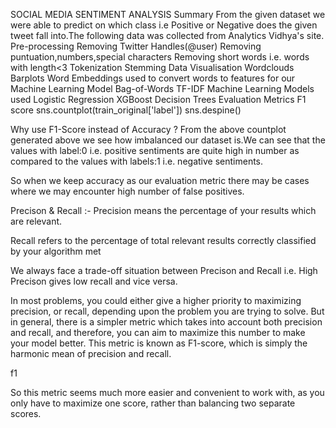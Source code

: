 SOCIAL MEDIA SENTIMENT ANALYSIS
Summary
From the given dataset we were able to predict on which class i.e Positive or Negative does the given tweet fall into.The following data was collected from Analytics Vidhya's site.
Pre-processing
Removing Twitter Handles(@user)
Removing puntuation,numbers,special characters
Removing short words i.e. words with length<3
Tokenization
Stemming
Data Visualisation
Wordclouds
Barplots
Word Embeddings used to convert words to features for our Machine Learning Model
Bag-of-Words
TF-IDF
Machine Learning Models used
Logistic Regression
XGBoost
Decision Trees
Evaluation Metrics
F1 score
sns.countplot(train_original['label'])
sns.despine()

Why use F1-Score instead of Accuracy ?
From the above countplot generated above we see how imbalanced our dataset is.We can see that the values with label:0 i.e. positive sentiments are quite high in number as compared to the values with labels:1 i.e. negative sentiments.

So when we keep accuracy as our evaluation metric there may be cases where we may encounter high number of false positives.

Precison & Recall :-
Precision means the percentage of your results which are relevant.

Recall refers to the percentage of total relevant results correctly classified by your algorithm met

We always face a trade-off situation between Precison and Recall i.e. High Precison gives low recall and vice versa.

In most problems, you could either give a higher priority to maximizing precision, or recall, depending upon the problem you are trying to solve. But in general, there is a simpler metric which takes into account both precision and recall, and therefore, you can aim to maximize this number to make your model better. This metric is known as F1-score, which is simply the harmonic mean of precision and recall.

f1

So this metric seems much more easier and convenient to work with, as you only have to maximize one score, rather than balancing two separate scores.
